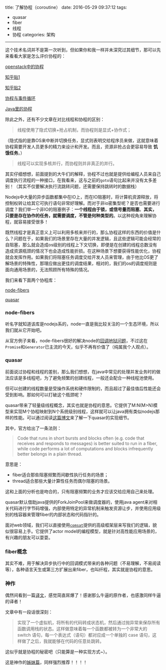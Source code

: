 title: 了解协程（coroutine）
date: 2016-05-29 09:37:12
tags:
- quasar
- fiber
- 线程
- 协程
categories: 架构
---

这个技术名词并不是第一次听到，但如果你和我一样并未深究过其细节，那可以先来看看大家是怎么评价协程的：
<!--more-->
[openstack中的协程](http://niusmallnan.github.io/_build/html/_templates/openstack/coroutine_usage.html)

[知乎贴1](https://www.zhihu.com/question/20511233)

[知乎贴2](https://www.zhihu.com/question/32218874/answer/55469714)

[协程与事件循环](http://www.ituring.com.cn/article/207808)

[Java里的协程](https://blog.maxleap.cn/archives/816)

除此之外，还有不少文章在对比线程和协程的区别：

> 线程使用了隐式切换+抢占机制，而协程则是显式+协作式；

（隐式指的是靠OS来中断并切换任务，显式则表明交给程序员来做，这就意味着协程需要开发人员更多的精力来设计和开发。而且，资源非抢占会更容易导致 **饥饿任务**。）

> 线程可以实现多核并行，而协程则并非真正的并行。

其实仔细想想，前面提到的大牛们的解释，协程不过也就是提供给编程人员来自己调度执行流程的一种接口，在我看来，这与之前的`goto`语句比起来并没有太多差别！（其实不仅要解决执行流跳转问题，还需要保持跳转时的数据栈）

Nodejs中大量的异步函数都集中在IO上，而在IO阻塞时，将计算机资源释放，将控制权转让给其它可执行语句非常好理解。而对于非io密集型呢？是否也需要进行调度？我们举一个非IO的阻塞例子：**一个线程由于锁，或信号量而阻塞**。**其实，只要是存在协作的任务，就需要调度，不管是何种类型的**。以这种视角来理解协程，就容易接受很多！

既然线程才是真正意义上可以利用多核来并行的，那么协程这样的东西的价值是什么？问题在于，如果我们的场景里存在大量的并发逻辑，且这些逻辑可能会经常的自阻塞，那么就会造成os级别的线程上下文切换，即便是在创建的线程总数没有造成资源瓶颈的情况下也会造成性能折损。在这种场景下想要获得性能优化，协程就会发挥作用。如果我们将阻塞任务调度交给开发人员来管理，由于他比OS更了解场景的特殊性，那理应做出更佳的调度结果，相对的，我们的os的调度规则是面向通用场景的，无法照顾所有特殊的情况。


我们来看下面两个协程库：

[node-fibers](https://github.com/laverdet/node-fibers)

[quasar](https://github.com/puniverse/quasar)

### node-fibers

听名字就知道该库是nodejs系的，node一直是我比较关注的一个生态环境，所以我们就从它开始吧。

从官方例子来看，node-fibers很好的解决node的[回调地狱问题](https://bjouhier.wordpress.com/2012/03/11/fibers-and-threads-in-node-js-what-for/#show-last-Point)，不过这在`Promise`和`Generator`已主流的今天，似乎不再有价值了（纯属我个人观点）。

### quasar

前面说过协程和线程的差别，那么我们想想，在java中常见的处理并发业务时的做法应该是多线程吧，为了避免频繁的创建线程，一般还会配合一种线程池使用。

但可以创建的线程数量是受操作系统和硬件限制的，而且超过了最佳值后性能还会受到影响。那如何可以打破这个瓶颈呢？

quasar带来了轻量级线程概念，其实也就是协程的意思。它提供了M:N(M>N)模型来实现M个协程映射到N个系统级别线程，这样就可以让java拥有类似nodejs那样的性能。可以通过阅读[这篇博文](http://blog.paralleluniverse.co/2014/02/06/fibers-threads-strands/#show-last-Point)来了解一下quasar的实现细节。

其中，官方给出了一条法则：

> Code that runs in short bursts and blocks often (e.g. code that receives and responds to messages) is better suited to run in a fiber, while code performs a lot of computations and blocks infrequently better belongs in a plain thread.

意思是：

- fiber适合那些阻塞频繁而间歇性执行任务的场景；
- thread适合那些大量计算性任务而偶尔阻塞的场景。

这和上面的分析也是吻合的，只有阻塞频繁的业务才应该交给应用自己来处理。

quasar默认借助java提供的ForkJoinPool来做调度器的，使用java agent来对相关代码进行字节码增强，内部使用特定的异常机制来触发资源让步，并使用应用级别的栈容器来管理fiber的内部状态和代码指针的。

面对web领域，我们可以直接使用[`comsat`](http://www.paralleluniverse.co/comsat/)提供的高级框架层来写我们的逻辑，貌似很容易上手。它提供了actor model的编程模型，就是针对高性能应用场景的，有兴趣的朋友可以耍耍。

### fiber概念

其实不难，用于解决异步执行中的回调模式带来的各种问题（不易理解，不易阅读等），各种语言天生或第三方扩展出来fiber，也叫纤程，其实就是协程的意思。


### 神作

偶然间看到一篇[译文](http://www.zcfy.cc/article/365#show-last-Point)，感觉简直屌爆了！感谢那么牛逼的原作者，也感激同样牛逼的译者！

文章中有一段话很深刻：

>实现了一个虚拟机，将所有的代码转成状态机，然后通过抛异常来保存所有函数调用栈的状态。这样做意味着每一个函数都被转为一个非常大的 switch 语句，每一个表达式（语句）都对应成一个单独的 case 语句，这样做了之后，我就能够在代码的任意处跳转。

这似乎就是协程的秘密吧（只能算是一种实现方式~）。

这是神作的[姊妹篇](http://www.zcfy.cc/article/363#show-last-Point)，同样强烈推荐！！！！
